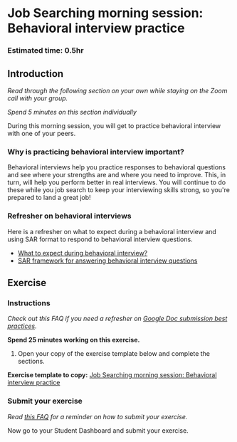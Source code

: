 # Job Searching morning session: Behavioral interview practice

### **Estimated time**: 0.5hr

## Introduction

*Read through the following section on your own while staying on the Zoom call with your group.* 

*Spend 5 minutes on this section individually*

During this morning session, you will get to practice behavioral interview with one of your peers.

### Why is practicing behavioral interview important?

Behavioral interviews help you practice responses to behavioral questions and see where your strengths are and where you need to improve. This, in turn, will help you perform better in real interviews. You will continue to do these while you job search to keep your interviewing skills strong, so you're prepared to land a great job!

### Refresher on behavioral interviews

Here is a refresher on what to expect during a behavioral interview and using SAR format to respond to behavioral interview questions. 

- [What to expect during behavioral interview?](https://github.com/microverseinc/curriculum-professional-skills/blob/main/interview-prep/what-to-expect-during-behavioral-interviews.md)
- [SAR framework for answering behavioral interview questions](https://github.com/microverseinc/curriculum-professional-skills/blob/main/interview-prep/how-to-answer-behavioral-questions-using-the-sar-format.md)

## Exercise

### Instructions

*Check out this FAQ if you need a refresher on [Google Doc submission best practices](https://microverse.zendesk.com/hc/en-us/articles/360063156813).*

**Spend 25 minutes working on this exercise.**

1. Open your copy of the exercise template below and complete the sections. 

**Exercise template to copy:** [Job Searching morning session: Behavioral interview practice](https://docs.google.com/document/d/1LvwxEDjSiRnseJp_M9AO8F2me3FbjJEgq4w-VxgmgKM/edit)

### Submit your exercise

*Read [this FAQ](https://microverse.zendesk.com/hc/en-us/articles/360061344234) for a reminder on how to submit your exercise.* 

Now go to your Student Dashboard and submit your exercise.
